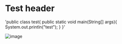 # Test header

'public class test{
  public static void main(String[] args){
    System.out.println("test");
  }
}'

![image](https://banner2.cleanpng.com/20180331/qgw/kisspng-risk-playstation-4-board-game-hasbro-risk-5ac035ccca9991.5320978615225461248299.jpg)

